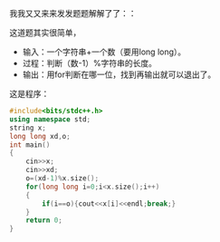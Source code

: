 我我又又来来发发题题解解了了：：

这道题其实很简单，

* 输入：一个字符串+一个数（要用long long）。
* 过程：判断（数-1）%字符串的长度。
* 输出：用for判断在哪一位，找到再输出就可以退出了。

这是程序：
```cpp
#include<bits/stdc++.h>
using namespace std;
string x;
long long xd,o;
int main()
{
	cin>>x;
	cin>>xd;
	o=(xd-1)%x.size();
	for(long long i=0;i<x.size();i++)
	{
		if(i==o){cout<<x[i]<<endl;break;}
	}
	return 0;
}
``` 